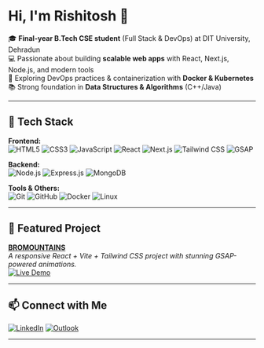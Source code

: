 # Hi, I'm Rishitosh 👋

🎓 **Final-year B.Tech CSE student** (Full Stack & DevOps) at DIT University, Dehradun  
💻 Passionate about building **scalable web apps** with React, Next.js, Node.js, and modern tools  
🚀 Exploring DevOps practices & containerization with **Docker & Kubernetes**  
📚 Strong foundation in **Data Structures & Algorithms** (C++/Java)

---

## 🔧 Tech Stack

**Frontend:**  
![HTML5](https://img.shields.io/badge/HTML5-E34F26?style=flat&logo=html5&logoColor=white) 
![CSS3](https://img.shields.io/badge/CSS3-1572B6?style=flat&logo=css3&logoColor=white)
![JavaScript](https://img.shields.io/badge/JavaScript-F7DF1E?style=flat&logo=javascript&logoColor=black)
![React](https://img.shields.io/badge/React-20232A?style=flat&logo=react&logoColor=61DAFB)
![Next.js](https://img.shields.io/badge/Next.js-000000?style=flat&logo=next.js&logoColor=white)
![Tailwind CSS](https://img.shields.io/badge/Tailwind-38B2AC?style=flat&logo=tailwind-css&logoColor=white)
![GSAP](https://img.shields.io/badge/GSAP-88CE02?style=flat&logo=greensock&logoColor=white)

**Backend:**  
![Node.js](https://img.shields.io/badge/Node.js-339933?style=flat&logo=nodedotjs&logoColor=white)
![Express.js](https://img.shields.io/badge/Express.js-000000?style=flat&logo=express&logoColor=white)
![MongoDB](https://img.shields.io/badge/MongoDB-47A248?style=flat&logo=mongodb&logoColor=white)

**Tools & Others:**  
![Git](https://img.shields.io/badge/Git-F05032?style=flat&logo=git&logoColor=white)
![GitHub](https://img.shields.io/badge/GitHub-181717?style=flat&logo=github&logoColor=white)
![Docker](https://img.shields.io/badge/Docker-2496ED?style=flat&logo=docker&logoColor=white)
![Linux](https://img.shields.io/badge/Linux-FCC624?style=flat&logo=linux&logoColor=black)

---

## 🌟 Featured Project

[**BROMOUNTAINS**](https://github.com/Rishitosh-Panwar/BROMOUNTAINS)  
_A responsive React + Vite + Tailwind CSS project with stunning GSAP-powered animations._  
[![Live Demo](https://img.shields.io/badge/Live%20Demo-Render-blue?style=for-the-badge&logo=render)](https://bromountains.onrender.com)

---

## 📫 Connect with Me

[![LinkedIn](https://img.shields.io/badge/LinkedIn-0A66C2?style=flat&logo=linkedin&logoColor=white)](https://www.linkedin.com/in/rishitoshpanwar)
[![Outlook](https://img.shields.io/badge/Email-0078D4?style=flat&logo=microsoft-outlook&logoColor=white)](mailto:rishitoshpanwar@outlook.com)

---
